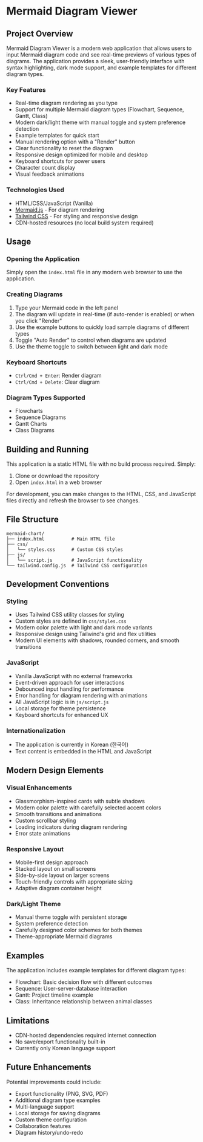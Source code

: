 # Mermaid Diagram Viewer

## Project Overview

Mermaid Diagram Viewer is a modern web application that allows users to input Mermaid diagram code and see real-time previews of various types of diagrams. The application provides a sleek, user-friendly interface with syntax highlighting, dark mode support, and example templates for different diagram types.

### Key Features
- Real-time diagram rendering as you type
- Support for multiple Mermaid diagram types (Flowchart, Sequence, Gantt, Class)
- Modern dark/light theme with manual toggle and system preference detection
- Example templates for quick start
- Manual rendering option with a "Render" button
- Clear functionality to reset the diagram
- Responsive design optimized for mobile and desktop
- Keyboard shortcuts for power users
- Character count display
- Visual feedback animations

### Technologies Used
- HTML/CSS/JavaScript (Vanilla)
- [Mermaid.js](https://mermaid.js.org/) - For diagram rendering
- [Tailwind CSS](https://tailwindcss.com/) - For styling and responsive design
- CDN-hosted resources (no local build system required)

## Usage

### Opening the Application
Simply open the `index.html` file in any modern web browser to use the application.

### Creating Diagrams
1. Type your Mermaid code in the left panel
2. The diagram will update in real-time (if auto-render is enabled) or when you click "Render"
3. Use the example buttons to quickly load sample diagrams of different types
4. Toggle "Auto Render" to control when diagrams are updated
5. Use the theme toggle to switch between light and dark mode

### Keyboard Shortcuts
- `Ctrl/Cmd + Enter`: Render diagram
- `Ctrl/Cmd + Delete`: Clear diagram

### Diagram Types Supported
- Flowcharts
- Sequence Diagrams
- Gantt Charts
- Class Diagrams

## Building and Running

This application is a static HTML file with no build process required. Simply:

1. Clone or download the repository
2. Open `index.html` in a web browser

For development, you can make changes to the HTML, CSS, and JavaScript files directly and refresh the browser to see changes.

## File Structure

```
mermaid-chart/
├── index.html          # Main HTML file
├── css/
│   └── styles.css      # Custom CSS styles
├── js/
│   └── script.js       # JavaScript functionality
└── tailwind.config.js  # Tailwind CSS configuration
```

## Development Conventions

### Styling
- Uses Tailwind CSS utility classes for styling
- Custom styles are defined in `css/styles.css`
- Modern color palette with light and dark mode variants
- Responsive design using Tailwind's grid and flex utilities
- Modern UI elements with shadows, rounded corners, and smooth transitions

### JavaScript
- Vanilla JavaScript with no external frameworks
- Event-driven approach for user interactions
- Debounced input handling for performance
- Error handling for diagram rendering with animations
- All JavaScript logic is in `js/script.js`
- Local storage for theme persistence
- Keyboard shortcuts for enhanced UX

### Internationalization
- The application is currently in Korean (한국어)
- Text content is embedded in the HTML and JavaScript

## Modern Design Elements

### Visual Enhancements
- Glassmorphism-inspired cards with subtle shadows
- Modern color palette with carefully selected accent colors
- Smooth transitions and animations
- Custom scrollbar styling
- Loading indicators during diagram rendering
- Error state animations

### Responsive Layout
- Mobile-first design approach
- Stacked layout on small screens
- Side-by-side layout on larger screens
- Touch-friendly controls with appropriate sizing
- Adaptive diagram container height

### Dark/Light Theme
- Manual theme toggle with persistent storage
- System preference detection
- Carefully designed color schemes for both themes
- Theme-appropriate Mermaid diagrams

## Examples

The application includes example templates for different diagram types:
- Flowchart: Basic decision flow with different outcomes
- Sequence: User-server-database interaction
- Gantt: Project timeline example
- Class: Inheritance relationship between animal classes

## Limitations

- CDN-hosted dependencies required internet connection
- No save/export functionality built-in
- Currently only Korean language support

## Future Enhancements

Potential improvements could include:
- Export functionality (PNG, SVG, PDF)
- Additional diagram type examples
- Multi-language support
- Local storage for saving diagrams
- Custom theme configuration
- Collaboration features
- Diagram history/undo-redo
